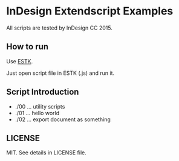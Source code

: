 
# InDesign Extendscript Examples

All scripts are tested by InDesign CC 2015.


## How to run

Use [ESTK](https://www.adobe.com/products/extendscript-toolkit.html).

Just open script file in ESTK (.js) and run it.


## Script Introduction

- ./00 ... utility scripts
- ./01 ... hello world
- ./02 ... export document as something


## LICENSE

MIT. See details in LICENSE file.

